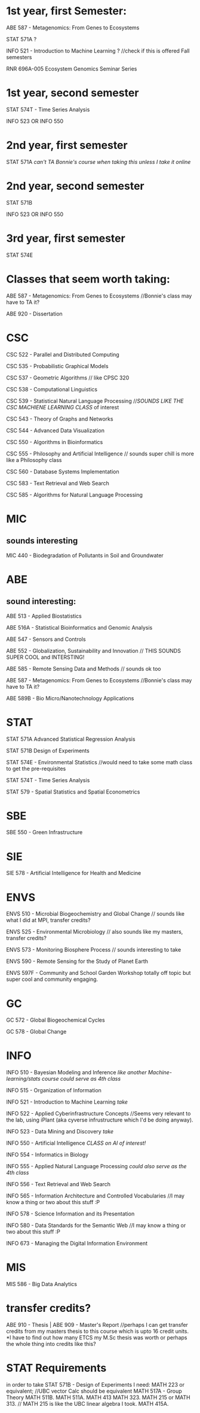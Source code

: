 # 1st year, first Semester:

ABE  587 - Metagenomics: From Genes to Ecosystems

STAT 571A ?

INFO  521 - Introduction to Machine Learning ? //check if this is offered Fall semesters

RNR 696A-005 Ecosystem Genomics Seminar Series


# 1st year, second semester


STAT  574T - Time Series Analysis


INFO 523 OR INFO 550


# 2nd year, first semester


STAT 571A *can't TA Bonnie's course when taking this unless I take it online*


# 2nd year, second semester


STAT 571B

INFO 523 OR INFO 550

# 3rd year, first semester

STAT 574E








# Classes that seem worth taking:

ABE  587 - Metagenomics: From Genes to Ecosystems //Bonnie's class may have to TA it?

ABE  920 - Dissertation

# CSC

CSC  522 - Parallel and Distributed Computing

CSC  535 - Probabilistic Graphical Models

CSC  537 - Geometric Algorithms // like CPSC 320

CSC  538 - Computational Linguistics

CSC  539 - Statistical Natural Language Processing //*SOUNDS LIKE THE CSC MACHIENE LEARNING CLASS* of interest

CSC  543 - Theory of Graphs and Networks

CSC  544 - Advanced Data Visualization

CSC  550 - Algorithms in Bioinformatics

CSC  555 - Philosophy and Artificial Intelligence // sounds super chill is more like a Philosophy class

CSC  560 - Database Systems Implementation

CSC  583 - Text Retrieval and Web Search

CSC  585 - Algorithms for Natural Language Processing


# MIC

## sounds interesting

MIC  440 - Biodegradation of Pollutants in Soil and Groundwater

# ABE

## sound interesting:

ABE  513 - Applied Biostatistics

ABE  516A - Statistical Bioinformatics and Genomic Analysis

ABE  547 - Sensors and Controls

ABE  552 - Globalization, Sustainability and Innovation // THIS SOUNDS SUPER COOL and INTERSTING!

ABE  585 - Remote Sensing Data and Methods // sounds ok too

ABE  587 - Metagenomics: From Genes to Ecosystems //Bonnie's class may have to TA it?

ABE  589B - Bio Micro/Nanotechnology Applications


# STAT

STAT 571A  Advanced Statistical Regression Analysis

STAT 571B Design of Experiments

STAT  574E - Environmental Statistics //would need to take some math class to get the pre-requisites

STAT  574T - Time Series Analysis

STAT  579 - Spatial Statistics and Spatial Econometrics

# SBE

SBE  550 - Green Infrastructure


# SIE

SIE  578 - Artificial Intelligence for Health and Medicine


# ENVS

ENVS  510 - Microbial Biogeochemistry and Global Change // sounds like what I did at MPI, transfer credits?

ENVS  525 - Environmental Microbiology // also sounds like my masters, transfer credits?

ENVS  573 - Monitoring Biosphere Process // sounds interesting to take

ENVS  590 - Remote Sensing for the Study of Planet Earth

ENVS  597F - Community and School Garden Workshop totally off topic but super cool and community engaging.


# GC

GC  572 - Global Biogeochemical Cycles

GC  578 - Global Change


# INFO


INFO  510 - Bayesian Modeling and Inference *like another Machine-learning/stats course could serve as 4th class*

INFO  515 - Organization of Information

INFO  521 - Introduction to Machine Learning *take*

INFO  522 - Applied Cyberinfrastructure Concepts //Seems very relevant to the lab, using iPlant (aka cyverse infrustructure which I'd be doing anyway).

INFO  523 - Data Mining and Discovery *take*

INFO  550 - Artificial Intelligence *CLASS on AI of interest!*

INFO  554 - Informatics in Biology

INFO  555 - Applied Natural Language Processing *could also serve as the 4th class*

INFO  556 - Text Retrieval and Web Search

INFO  565 - Information Architecture and Controlled Vocabularies //I may know a thing or two about this stuff :P

INFO  578 - Science Information and its Presentation

INFO  580 - Data Standards for the Semantic Web //I may know a thing or two about this stuff :P

INFO  673 - Managing the Digital Information Environment

# MIS

MIS  586 - Big Data Analytics


# transfer credits?

ABE  910 - Thesis | ABE  909 - Master's Report  //perhaps I can get transfer credits from my masters thesis to this course which is upto 16 credit units. *I have to find out how many ETCS my M.Sc thesis was worth or perhaps the whole thing into credits like this?

# STAT Requirements

in order to take  STAT  571B - Design of Experiments I need:
  MATH 223 or equivalent; //UBC vector Calc should be equivalent
  MATH  517A - Group Theory
    MATH 511B.
      MATH 511A.
        MATH 413
          MATH 323.
            MATH 215 or MATH 313. // MATH 215 is like the UBC linear algebra I took.
        MATH 415A.
